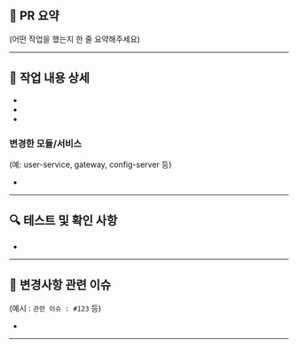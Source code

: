 ## 📝 PR 요약
(어떤 작업을 했는지 한 줄 요약해주세요)

> 

---

## 🔧 작업 내용 상세

-
-
-

### 변경한 모듈/서비스
(예: user-service, gateway, config-server 등)

-

---

## 🔍 테스트 및 확인 사항

- 

---

## 🧪 변경사항 관련 이슈

(예시 : `관련 이슈 : #123` 등)

- 

---